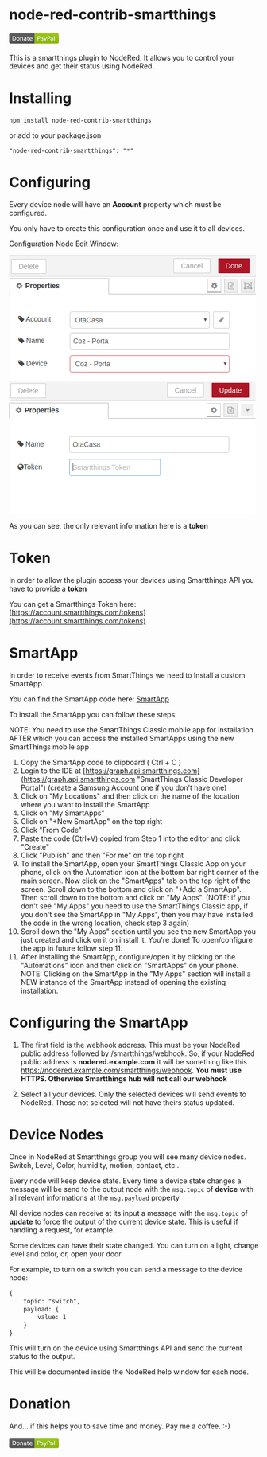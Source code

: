 # node-red-contrib-smartthings

[![Donate](/docs/donation.png?raw=true)](https://www.paypal.com/cgi-bin/webscr?cmd=_donations&business=65XBWNBZ69ZP4&currency_code=USD&source=url)

This is a smartthings plugin to NodeRed. It allows you to control your devices and get their status using NodeRed.

# Installing

```
npm install node-red-contrib-smartthings
```

or add to your package.json

```
"node-red-contrib-smartthings": "*"
```

# Configuring

Every device node will have an **Account** property which must be configured.

You only have to create this configuration once and use it to all devices.

Configuration Node Edit Window:

![Configuration Node](/docs/config.png?raw=true "Configuration Node")
![Configuration Node](/docs/config_token.png?raw=true "Configuration Node")

As you can see, the only relevant information here is a **token**

# Token

In order to allow the plugin access your devices using Smartthings API you have
to provide a **token**

You can get a Smartthings Token here:
[https://account.smartthings.com/tokens](https://account.smartthings.com/tokens)

# SmartApp

In order to receive events from SmartThings we need to Install a custom SmartApp.

You can find the SmartApp code here:
[SmartApp](/smartapp/webhook.groovy?raw=true "SmartApp")

To install the SmartApp you can follow these steps:

NOTE: You need to use the SmartThings Classic mobile app for installation AFTER which you can access the installed SmartApps using the new SmartThings mobile app

1. Copy the SmartApp code to clipboard ( Ctrl + C )
2. Login to the IDE at [https://graph.api.smartthings.com](https://graph.api.smartthings.com "SmartThings Classic Developer Portal") (create a Samsung Account one if you don't have one)
3. Click on "My Locations" and then click on the name of the location where you want to install the SmartApp
4. Click on "My SmartApps"
5. Click on "+New SmartApp" on the top right
6. Click "From Code"
7. Paste the code (Ctrl+V) copied from Step 1 into the editor and click "Create"
8. Click "Publish" and then "For me" on the top right
9. To install the SmartApp, open your SmartThings Classic App on your phone, click on the Automation icon at the bottom bar right corner of the main screen. Now click on the "SmartApps" tab on the top right of the screen. Scroll down to the bottom and click on "+Add a SmartApp". Then scroll down to the bottom and click on "My Apps". (NOTE: if you don't see "My Apps" you need to use the SmartThings Classic app, if you don't see the SmartApp in "My Apps", then you may have installed the code in the wrong location, check step 3 again)
10. Scroll down the "My Apps" section until you see the new SmartApp you just created and click on it on install it. You're done! To open/configure the app in future follow step 11.
11. After installing the SmartApp, configure/open it by clicking on the "Automations" icon and then click on "SmartApps" on your phone. NOTE: Clicking on the SmartApp in the "My Apps" section will install a NEW instance of the SmartApp instead of opening the existing installation.

# Configuring the SmartApp

1. The first field is the webhook address. This must be your NodeRed public address followed by /smartthings/webhook.
So, if your NodeRed public address is **nodered.example.com** it will be something like this https://nodered.example.com/smartthings/webhook.
**You must use HTTPS. Otherwise Smartthings hub will not call our webhook**

2. Select all your devices. Only the selected devices will send events to NodeRed. Those not selected will not
have theirs status updated.

# Device Nodes

Once in NodeRed at Smartthings group you will see many device nodes. Switch, Level, Color, humidity, motion, contact, etc..

Every node will keep device state. Every time a device state changes a message will
be send to the output node with the ```msg.topic``` of **device** with all relevant
informations at the ```msg.payload``` property

All device nodes can receive at its input a message with the ```msg.topic``` of **update** to
force the output of the current device state. This is useful if handling a request, for example.

Some devices can have their state changed. You can turn on a light, change level and color, or, open
your door.

For example, to turn on a switch you can send a message to the device node:

```
{
    topic: "switch",
    payload: {
        value: 1
    }
}
```

This will turn on the device using Smartthings API and send the current status to the output.

This will be documented inside the NodeRed help window for each node.

# Donation

And... if this helps you to save time and money. Pay me a coffee. :-)

[![Donate](/docs/donation.png?raw=true)](https://www.paypal.com/cgi-bin/webscr?cmd=_donations&business=65XBWNBZ69ZP4&currency_code=USD&source=url)
